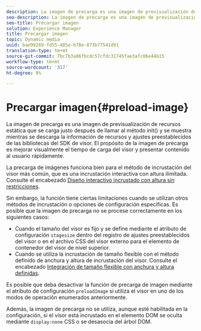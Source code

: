 ```yaml
---
description: La imagen de precarga es una imagen de previsualización de recursos estática que se carga justo después de llamar al método init() y se muestra mientras se descarga la información de recursos y ajustes preestablecidos de las bibliotecas del SDK de visor. El propósito de la imagen de precarga es mejorar visualmente el tiempo de carga del visor y presentar contenido al usuario rápidamente.
seo-description: La imagen de precarga es una imagen de previsualización de recursos estática que se carga justo después de llamar al método init() y se muestra mientras se descarga la información de recursos y ajustes preestablecidos de las bibliotecas del SDK de visor. El propósito de la imagen de precarga es mejorar visualmente el tiempo de carga del visor y presentar contenido al usuario rápidamente.
seo-title: Precargar imagen
solution: Experience Manager
title: Precargar imagen
topic: Dynamic media
uuid: bae99269-fd55-485e-b78e-873b77541d91
translation-type: tm+mt
source-git-commit: 7bc7b3a86fbcdc57cfdc31745fae3afc06e44b15
workflow-type: tm+mt
source-wordcount: '317'
ht-degree: 0%

---
```



# Precargar imagen{#preload-image}

La imagen de precarga es una imagen de previsualización de recursos estática que se carga justo después de llamar al método init() y se muestra mientras se descarga la información de recursos y ajustes preestablecidos de las bibliotecas del SDK de visor. El propósito de la imagen de precarga es mejorar visualmente el tiempo de carga del visor y presentar contenido al usuario rápidamente.

La precarga de imágenes funciona bien para el método de incrustación del visor más común, que es una incrustación interactiva con altura ilimitada. Consulte el encabezado [Diseño interactivo incrustado con altura sin restricciones](../../c-html5-aem-asset-viewers/c-html5-aem-carousel/c-html5-aem-carousel.md#concept-b44f1df3c1c64d4e8b5565e7736bf95e).

Sin embargo, la función tiene ciertas limitaciones cuando se utilizan otros métodos de incrustación o opciones de configuración específicas. Es posible que la imagen de precarga no se procese correctamente en los siguientes casos:

* Cuando el tamaño del visor es fijo y se define mediante el atributo de configuración `stagesize` dentro del registro de ajustes preestablecidos del visor o en el archivo CSS del visor externo para el elemento de contenedor del visor de nivel superior.
* Cuando se utiliza la incrustación de tamaño flexible con el método definido de anchura y altura de incrustación del visor. Consulte el encabezado [Integración de tamaño flexible con anchura y altura definidas](../../c-html5-aem-asset-viewers/c-html5-aem-interactive-images/c-html5-aem-interactive-images.md#section-6bb5d3c502544ad18a58eafe12a13435).

Es posible que deba desactivar la función de precarga de imagen mediante el atributo de configuración `preloadImage` si utiliza el visor en uno de los modos de operación enumerados anteriormente.

Además, la imagen de precarga no se utiliza, aunque esté habilitada en la configuración, si el visor está incrustado en el elemento DOM se oculta mediante `display:none` CSS o se desasocia del árbol DOM.
